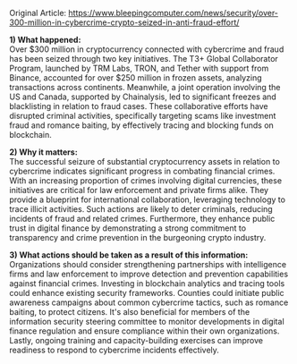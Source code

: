 Original Article: https://www.bleepingcomputer.com/news/security/over-300-million-in-cybercrime-crypto-seized-in-anti-fraud-effort/

**1) What happened:**  
Over $300 million in cryptocurrency connected with cybercrime and fraud has been seized through two key initiatives. The T3+ Global Collaborator Program, launched by TRM Labs, TRON, and Tether with support from Binance, accounted for over $250 million in frozen assets, analyzing transactions across continents. Meanwhile, a joint operation involving the US and Canada, supported by Chainalysis, led to significant freezes and blacklisting in relation to fraud cases. These collaborative efforts have disrupted criminal activities, specifically targeting scams like investment fraud and romance baiting, by effectively tracing and blocking funds on blockchain.

**2) Why it matters:**  
The successful seizure of substantial cryptocurrency assets in relation to cybercrime indicates significant progress in combating financial crimes. With an increasing proportion of crimes involving digital currencies, these initiatives are critical for law enforcement and private firms alike. They provide a blueprint for international collaboration, leveraging technology to trace illicit activities. Such actions are likely to deter criminals, reducing incidents of fraud and related crimes. Furthermore, they enhance public trust in digital finance by demonstrating a strong commitment to transparency and crime prevention in the burgeoning crypto industry.

**3) What actions should be taken as a result of this information:**  
Organizations should consider strengthening partnerships with intelligence firms and law enforcement to improve detection and prevention capabilities against financial crimes. Investing in blockchain analytics and tracing tools could enhance existing security frameworks. Counties could initiate public awareness campaigns about common cybercrime tactics, such as romance baiting, to protect citizens. It's also beneficial for members of the information security steering committee to monitor developments in digital finance regulation and ensure compliance within their own organizations. Lastly, ongoing training and capacity-building exercises can improve readiness to respond to cybercrime incidents effectively.